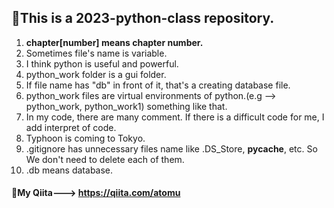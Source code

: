 ## 🍿This is a 2023-python-class repository.
1. **chapter[number] means chapter number.**
2. Sometimes file's name is variable.
3. I think python is useful and powerful.
4. python_work folder is a gui folder.
5. If file name has "db" in front of it, that's a creating database file.
6. python_work files are virtual environments of python.(e.g --> python_work, python_work1) something like that.
7. In my code, there are many comment. If there is a difficult code for me, I add interpret of code.
8. Typhoon is coming to Tokyo.
9. .gitignore has unnecessary files name like .DS_Store, __pycache__, etc. So We don't need to delete each of them.
10. .db means database.
#### 🥞My Qiita---> https://qiita.com/atomu
